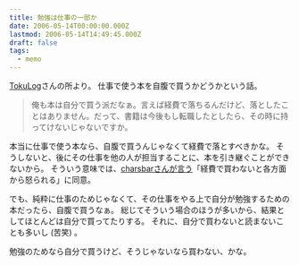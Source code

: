 ```yaml
---
title: 勉強は仕事の一部か
date: 2006-05-14T00:00:00.000Z
lastmod: 2006-05-14T14:49:45.000Z
draft: false
tags:
  - memo
---
```


[TokuLog](http://d.hatena.ne.jp/tokuhirom/20060513/1147476176)さんの所より。 仕事で使う本を自腹で買うかどうかという話。

> 俺も本は自分で買う派だなぁ。言えば経費で落ちるんだけど、落としたことはありません。だって、書籍は今後もし転職したとしたら、その時に持ってけないじゃないですか。

本当に仕事で使う本なら、自腹で買うんじゃなくて経費で落とすべきかな。 そうしないと、後にその仕事を他の人が担当することに、本を引き継ぐことができないから。 そういう意味では、[charsbarさんが言う](http://d.hatena.ne.jp/charsbar/20060513/1147511355)「経費で買わないと各方面から怒られる」に同意。

でも、純粋に仕事のためじゃなくて、その仕事をやる上で自分が勉強するための本だったら、自腹で買うなぁ。 総じてそういう場合のほうが多いから、結果としてほとんどは自分で買ってたりする。 それに、自分で買わないと読まないことも多いし (苦笑) 。

勉強のためなら自分で買うけど、そうじゃないなら買わない、かな。
